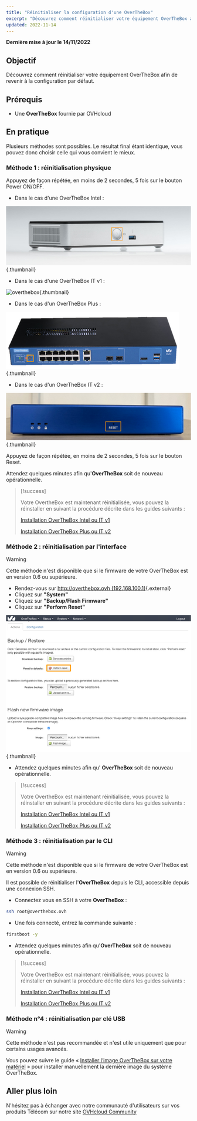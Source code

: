 ```yaml
---
title: "Réinitialiser la configuration d'une OverTheBox"
excerpt: "Découvrez comment réinitialiser votre équipement OverTheBox afin de revenir à la configuration par défaut"
updated: 2022-11-14
---
```


**Dernière mise à jour le 14/11/2022**

## Objectif

Découvrez comment réinitialiser votre équipement OverTheBox afin de revenir à la configuration par défaut.

## Prérequis

- Une **OverTheBox** fournie par OVHcloud

## En pratique

Plusieurs méthodes sont possibles. Le résultat final étant identique, vous pouvez donc choisir celle qui vous convient le mieux.

### Méthode 1 : réinitialisation physique

Appuyez de façon répétée, en moins de 2 secondes, 5 fois sur le bouton Power ON/OFF.

- Dans le cas d'une OverTheBox Intel :

![overthebox](images/reset-method1_OTBv1.png){.thumbnail}

- Dans le cas d'une OverTheBox IT v1 :

![overthebox](images/reset-method1_OTBv2a.jpg){.thumbnail}

- Dans le cas d'un OverTheBox Plus :

![overthebox](images/reset-method1_OTBv2b.png){.thumbnail}

- Dans le cas d'un OverTheBox IT v2 :

![overthebox](images/reset-method1_OTBv2c_edit.jpg){.thumbnail}

Appuyez de façon répétée, en moins de 2 secondes, 5 fois sur le bouton Reset.

Attendez quelques minutes afin qu'**OverTheBox** soit de nouveau opérationnelle.

> [!success]
>
> Votre OvertheBox est maintenant réinitialisée, vous pouvez la réinstaller en suivant la procédure décrite dans les guides suivants :
>
> [Installation OverTheBox Intel ou IT v1](/pages/telecom/overthebox/intel_itv1_installation)
>
> [Installation OverTheBox Plus ou IT v2](/pages/telecom/overthebox/plus_itv2_installation)
>

### Méthode 2 : réinitialisation par l'interface

> [!warning]
>
> Cette méthode n'est disponible que si le firmware de votre OverTheBox est en version 0.6 ou supérieure.
>

- Rendez-vous sur [http://overthebox.ovh (192.168.100.1)](http://overthebox.ovh){.external}
- Cliquez sur **"System"**
- Cliquez sur **"Backup/Flash Firmware"**
- Cliquez sur **"Perform Reset"**

![overthebox](images/reset-method2.png){.thumbnail}

- Attendez quelques minutes afin qu' **OverTheBox** soit de nouveau opérationnelle.

> [!success]
>
> Votre  OvertheBox  est maintenant réinitialisée, vous pouvez la réinstaller en suivant la procédure décrite dans les guides suivants :
>
> [Installation OverTheBox Intel ou IT v1](/pages/telecom/overthebox/intel_itv1_installation)
>
> [Installation OverTheBox Plus ou IT v2](/pages/telecom/overthebox/plus_itv2_installation)
>

### Méthode 3 : réinitialisation par le CLI

> [!warning]
>
> Cette méthode n'est disponible que si le firmware de votre OverTheBox est en version 0.6 ou supérieure.
>

Il est possible de réinitialiser l'**OverTheBox** depuis le CLI, accessible depuis une connexion SSH.

- Connectez vous en SSH à votre **OverTheBox** :

```bash
ssh root@overthebox.ovh
```

- Une fois connecté, entrez la commande suivante :

```bash
firstboot -y
```

- Attendez quelques minutes afin qu'**OverTheBox** soit de nouveau opérationnelle.

> [!success]
>
> Votre OvertheBox est maintenant réinitialisée, vous pouvez la réinstaller en suivant la procédure décrite dans les guides suivants :
>
> [Installation OverTheBox Intel ou IT v1](/pages/telecom/overthebox/intel_itv1_installation)
>
> [Installation OverTheBox Plus ou IT v2](/pages/telecom/overthebox/plus_itv2_installation)
>

### Méthode n°4 : réinitialisation par clé USB

> [!warning]
>
> Cette méthode n'est pas recommandée et n'est utile uniquement que pour certains usages avancés.
>

Vous pouvez suivre le guide « [Installer l’image OverTheBox sur votre matériel](/pages/telecom/overthebox/advanced_installer_limage_overthebox_sur_votre_materiel) » pour installer manuellement la dernière image du système OverTheBox.

## Aller plus loin

N'hésitez pas à échanger avec notre communauté d'utilisateurs sur vos produits Télécom sur notre site [OVHcloud Community](https://community.ovh.com/c/telecom)
